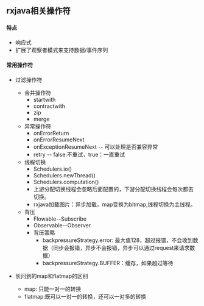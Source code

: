 ## rxjava相关操作符

#### 特点
* 响应式
* 扩展了观察者模式来支持数据/事件序列

#### 常用操作符
* 过滤操作符
  * 合并操作符
    * startwith
    * contractwith
    * zip
    * merge
  * 异常操作符
    * onErrorReturn
    * onErrorResumeNext
    * onExceptionResumeNext -- 可以处理是否兼容异常
    * retry -- false:不重试，true：一直重试
  * 线程切换
    * Schedulers.io()
    * Schedulers.newThread()
    * Schedulers.computation()
    * 上游分配切换线程会忽略后面配置的，下游分配切换线程会每次都去切换。
    * rxjava加载图片：异步加载，map变换为bitmap,线程切换为主线程。
  * 背压
    * Flowable--Subscribe
    * Observable--Observer
    * 背压策略
      * backpressureStrategy.error: 最大值128，超过报错，不会收到数据（同步会报错，异步不会报错，异步可以通过request来请求数据）
      * backpressureStrategy.BUFFER：缓存，如果超过等待

* 长问到的map和flatmap的区别
  * map: 只能一对一的转换
  * flatmap:既可以一对一的转换，还可以一对多的转换 